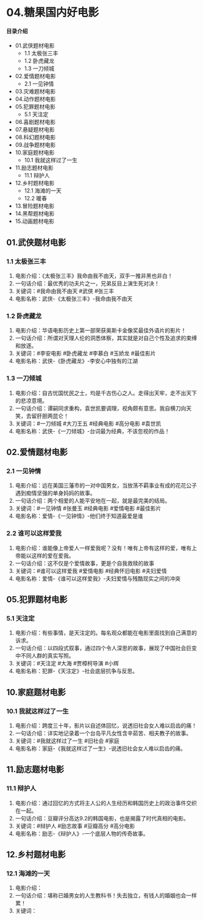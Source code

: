 # 04.糖果国内好电影
#### 目录介绍
- 01.武侠题材电影
  - 1.1 太极张三丰
  - 1.2 卧虎藏龙
  - 1.3 一刀倾城
- 02.爱情题材电影
  - 2.1 一见钟情
- 03.灾难题材电影
- 04.动作题材电影
- 05.犯罪题材电影
  - 5.1 天注定
- 06.喜剧题材电影
- 07.悬疑题材电影
- 08.科幻题材电影
- 09.战争题材电影
- 10.家庭题材电影
  - 10.1 我就这样过了一生
- 11.励志题材电影
  - 11.1 辩护人
- 12.乡村题材电影
  - 12.1 海滩的一天
  - 12.2 暖春
- 13.冒险题材电影
- 14.黑帮题材电影
- 15.动画题材电影
  

## 01.武侠题材电影

### 1.1 太极张三丰

1. 电影介绍：《太极张三丰》我命由我不由天，双手一推非黑也非白！
2. 一句话介绍：最优秀的功夫片之一，兄弟反目上演生死对决！
3. 关键词：#我命由我不由天 #武侠 #张三丰
4. 电影名称：武侠-《太极张三丰》-我命由我不由天

### 1.2 卧虎藏龙

1. 电影介绍：华语电影历史上第一部荣获奥斯卡金像奖最佳外语片的影片！
2. 一句话介绍：所谓对天理人伦的洞悉体察，其实就是对自己个性及追求的束缚和放逐。
3. 关键词：#李安电影 #卧虎藏龙 #李慕白 #玉娇龙 #最佳影片
4. 电影名称：武侠-《卧虎藏龙》-李安心中独有的江湖

### 1.3 一刀倾城

1. 电影介绍：自古忧国忧民之士，均是千古伤心之人。走得出天牢，走不出天下的悲凉意境。
2. 一句话介绍：谭嗣同求重构，袁世凯要调理，视角颇有意思。我自横刀向天笑，去留肝胆两昆仑！
3. 关键词：#一刀倾城 #大刀王五 #经典电影 #高分电影 #袁世凯
4. 电影名称：武侠-《一刀倾城》-台词最为经典，不该忽视的作品！


## 02.爱情题材电影
### 2.1 一见钟情

1. 电影介绍：远在美国三藩市的一对中国男女，当放荡不羁事业有成的花花公子遇到痴情坚强的单身妈妈的故事。
2. 一句话介绍：两个相爱的人能平安地在一起，就是最完美的结局。
3. 关键词：#一见钟情 #张曼玉 #经典电影 #爱情电影 #最佳影片
4. 电影名称：爱情-《一见钟情》-他们终于知道最爱是谁

### 2.2 谁可以这样爱我

1. 电影介绍：谁能像上帝爱人一样爱我呢？没有！唯有上帝有这样的爱，唯有上帝能以这样的爱在爱我。
2. 一句话介绍：这不仅是个爱情故事，更是个自我救赎的故事
3. 关键词：#谁可以这样爱我 #爱情电影 #经典怀旧电影 #夫妇爱情
4. 电影名称：爱情-《谁可以这样爱我》-夫妇爱情与残酷现实之间的冲突

## 05.犯罪题材电影

### 5.1 天注定

1. 电影介绍：有些事情，是天注定的。每名观众都能在电影里面找到自己满意的诉求。
2. 一句话介绍：以四段式叙事，通过四个令人深思的故事，展现了中国社会巨变中不同人群的真实写照。
3. 关键词：#天注定 #大海 #贾樟柯导演 #小辉
4. 电影名称：犯罪-《天注定》-社会底层抗争与反思。


## 10.家庭题材电影

### 10.1 我就这样过了一生

1. 电影介绍：跨度三十年，影片以自述体回忆，说透旧社会女人难以启齿的痛！
2. 一句话介绍：详实地记录着一个台岛平凡女性含辛茹苦、相夫教子的故事。
3. 关键词：#我就这样过了一生 #旧社会 #家庭
4. 电影名称：家庭-《我就这样过了一生》-说透旧社会女人难以启齿的痛。

## 11.励志题材电影

### 11.1 辩护人

1. 电影介绍：通过回忆的方式将主人公的人生经历和韩国历史上的政治事件交织在一起。
2. 一句话介绍：豆瓣评分高达9.2的韩国电影，也是揭露了时代真相的电影。
3. 关键词：#辩护人 #励志故事 #豆瓣高分 #高分电影
4. 电影名称：励志-《辩护人》-一个底层人物的传奇故事。



## 12.乡村题材电影

### 12.1 海滩的一天

1. 电影介绍：
2. 一句话介绍：堪称已婚男女的人生教科书！失去独立，有钱人的婚姻也会一样累！
3. 关键词：


